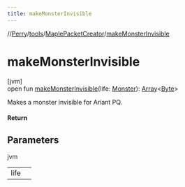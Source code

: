```yaml
---
title: makeMonsterInvisible
---
```

//[Perry](../../../index.html)/[tools](../index.html)/[MaplePacketCreator](index.html)/[makeMonsterInvisible](make-monster-invisible.html)



# makeMonsterInvisible



[jvm]\
open fun [makeMonsterInvisible](make-monster-invisible.html)(life: [Monster](../../server.life/-monster/index.html)): [Array](https://kotlinlang.org/api/latest/jvm/stdlib/kotlin/-array/index.html)&lt;[Byte](https://kotlinlang.org/api/latest/jvm/stdlib/kotlin/-byte/index.html)&gt;



Makes a monster invisible for Ariant PQ.



#### Return



## Parameters


jvm

| | |
|---|---|
| life |  |




